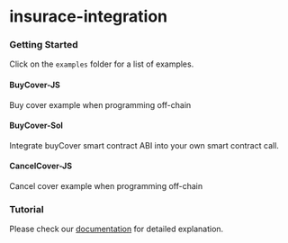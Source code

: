 # insurace-integration

### Getting Started
Click on the `examples` folder for a list of examples.

#### BuyCover-JS
Buy cover example when programming off-chain

#### BuyCover-Sol
Integrate buyCover smart contract ABI into your own smart contract call.

#### CancelCover-JS
Cancel cover example when programming off-chain

### Tutorial
Please check our [documentation](https://docs.insurace.io/landing-page/documentation-1/api-docs/apis-for-service-integration) for detailed explanation.
